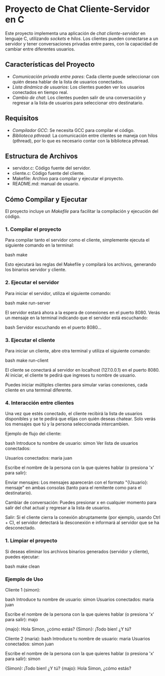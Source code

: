 # Proyecto de Chat Cliente-Servidor en C

Este proyecto implementa una aplicación de *chat cliente-servidor* en lenguaje C, utilizando *sockets* e *hilos*. Los clientes pueden conectarse a un servidor y tener conversaciones privadas entre pares, con la capacidad de cambiar entre diferentes usuarios.

## Características del Proyecto

- *Comunicación privada entre pares*: Cada cliente puede seleccionar con quién desea hablar de la lista de usuarios conectados.
- *Lista dinámica de usuarios*: Los clientes pueden ver los usuarios conectados en tiempo real.
- *Cambio de chat*: Los clientes pueden salir de una conversación y regresar a la lista de usuarios para seleccionar otro destinatario.

## Requisitos

- *Compilador GCC*: Se necesita GCC para compilar el código.
- *Biblioteca pthread*: La comunicación entre clientes se maneja con hilos (pthread), por lo que es necesario contar con la biblioteca pthread.

## Estructura de Archivos

- servidor.c: Código fuente del servidor.
- cliente.c: Código fuente del cliente.
- Makefile: Archivo para compilar y ejecutar el proyecto.
- README.md: manual de usuario.

## Cómo Compilar y Ejecutar

El proyecto incluye un *Makefile* para facilitar la compilación y ejecución del código.

### 1. Compilar el proyecto

Para compilar tanto el servidor como el cliente, simplemente ejecuta el siguiente comando en la terminal:

bash
make


Esto ejecutará las reglas del Makefile y compilará los archivos, generando los binarios servidor y cliente.

### 2. Ejecutar el servidor
Para iniciar el servidor, utiliza el siguiente comando:

bash
make run-server


El servidor estará ahora a la espera de conexiones en el puerto 8080. Verás un mensaje en la terminal indicando que el servidor está escuchando:

bash
Servidor escuchando en el puerto 8080...

### 3. Ejecutar el cliente
Para iniciar un cliente, abre otra terminal y utiliza el siguiente comando:

bash
make run-client

El cliente se conectará al servidor en localhost (127.0.0.1) en el puerto 8080. Al iniciar, el cliente te pedirá que ingreses tu nombre de usuario.

Puedes iniciar múltiples clientes para simular varias conexiones, cada cliente en una terminal diferente.

### 4. Interacción entre clientes
Una vez que estés conectado, el cliente recibirá la lista de usuarios disponibles y se te pedirá que elijas con quién deseas chatear. Solo verás los mensajes que tú y la persona seleccionada intercambien.

Ejemplo de flujo del cliente:

bash
Introduce tu nombre de usuario: simon
Ver lista de usuarios conectados:

Usuarios conectados:
maria
juan

Escribe el nombre de la persona con la que quieres hablar (o presiona 'x' para salir):


Enviar mensajes: Los mensajes aparecerán con el formato "{Usuario}: mensaje" en ambas consolas (tanto para el remitente como para el destinatario).

Cambiar de conversación: Puedes presionar x en cualquier momento para salir del chat actual y regresar a la lista de usuarios.

Salir: Si el cliente cierra la conexión abruptamente (por ejemplo, usando Ctrl + C), el servidor detectará la desconexión e informará al servidor que se ha desconectado.

### 1. Limpiar el proyecto
Si deseas eliminar los archivos binarios generados (servidor y cliente), puedes ejecutar:

bash
make clean


### Ejemplo de Uso
Cliente 1 (simon):

bash
Introduce tu nombre de usuario: simon
Usuarios conectados:
maria
juan

Escribe el nombre de la persona con la que quieres hablar (o presiona 'x' para salir): majo

{majo}: Hola Simon, ¿cómo estás?
{Simon}: ¡Todo bien! ¿Y tú?


Cliente 2 (maria):
bash
Introduce tu nombre de usuario: maria
Usuarios conectados:
simon
juan

Escribe el nombre de la persona con la que quieres hablar (o presiona 'x' para salir): simon

{Simon}: ¡Todo bien! ¿Y tú?
{majo}: Hola Simon, ¿cómo estás?
